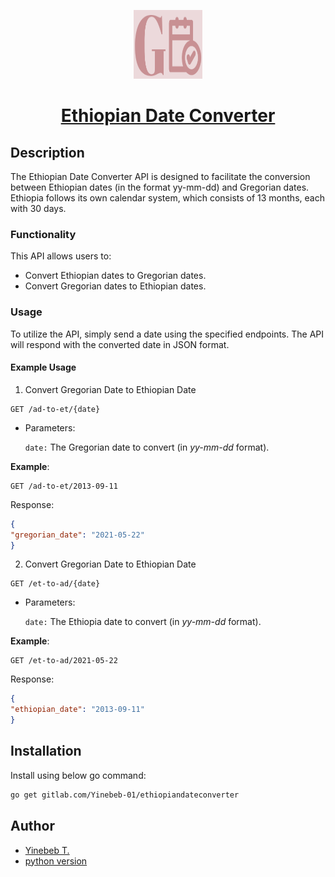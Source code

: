 <p align="center">
<img src="internal/assets/logo_medium.png" alt="logo" width="110" height="110">
</p>
<h1 align="center"><a href="https://pkg.go.dev/gitlab.com/Yinebeb-01/ethiopiandateconverter">Ethiopian Date Converter</a></h1>

## Description
The Ethiopian Date Converter API is designed to facilitate the conversion between Ethiopian dates
(in the format yy-mm-dd) and Gregorian dates. Ethiopia follows its own calendar system, which consists of 13 months,
each with 30 days. 

### Functionality
This API allows users to:
* Convert Ethiopian dates to Gregorian dates.
* Convert Gregorian dates to Ethiopian dates.

### Usage
To utilize the API, simply send a date using the specified endpoints. The API will respond with the converted date 
in JSON format.

#### Example Usage

1. Convert Gregorian Date to Ethiopian Date

```curl
GET /ad-to-et/{date}
```

* Parameters:

    `date:` The Gregorian date to convert (in _yy-mm-dd_ format).

**Example**:

```curl
GET /ad-to-et/2013-09-11
```

Response:

```json
{
"gregorian_date": "2021-05-22"
}
```

2. Convert Gregorian Date to Ethiopian Date

```curl
GET /et-to-ad/{date}
```

* Parameters:

    `date:` The Ethiopia date to convert (in _yy-mm-dd_ format).

**Example**:
```curl
GET /et-to-ad/2021-05-22
```
Response:
```json
{
"ethiopian_date": "2013-09-11"
}
```

## Installation

Install using below go command:
```bash
go get gitlab.com/Yinebeb-01/ethiopiandateconverter
```

## Author
- [Yinebeb T.](https://github.com/Yinebeb-01/)
- [python version](https://github.com/dimagi/ethiopian-date-converter)
